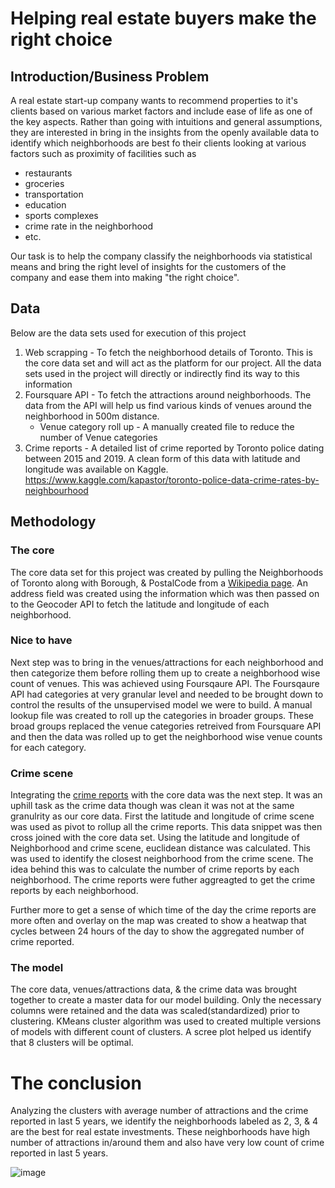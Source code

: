 # Helping real estate buyers make the right choice

## Introduction/Business Problem
A real estate start-up company wants to recommend properties to it's clients based on various market factors and include ease of life as one of the key aspects. Rather than going with intuitions and general assumptions, they are interested in bring in the insights from the openly available data to identify which neighborhoods are best fo their clients looking at various factors such as proximity of facilities such as 
* restaurants
* groceries
* transportation
* education
* sports complexes
* crime rate in the neighborhood
* etc.

Our task is to help the company classify the neighborhoods via statistical means and bring the right level of insights for the customers of the company and ease them into making "the right choice".

## Data
Below are the data sets used for execution of this project

1. Web scrapping - To fetch the neighborhood details of Toronto. This is the core data set and will act as the platform for our project. All the data sets used in the project will directly or indirectly find its way to this information
2. Foursquare API - To fetch the attractions around neighborhoods. The data from the API will help us find various kinds of venues around the neighborhood in 500m distance.
   * Venue category roll up - A manually created file to reduce the number of Venue categories
3. Crime reports - A detailed list of crime reported by Toronto police dating between 2015 and 2019. A clean form of this data with latitude and longitude was available on Kaggle. https://www.kaggle.com/kapastor/toronto-police-data-crime-rates-by-neighbourhood

## Methodology

### The core
The core data set for this project was created by pulling the Neighborhoods of Toronto along with Borough, & PostalCode from a [Wikipedia page](https://en.wikipedia.org/wiki/List_of_postal_codes_of_Canada:_M). An address field was created using the information which was then passed on to the Geocoder API to fetch the latitude and longitude of each neighborhood.

### Nice to have
Next step was to bring in the venues/attractions for each neighborhood and then categorize them before rolling them up to create a neighborhood wise count of venues. This was achieved using Foursqaure API. The Foursqaure API had categories at very granular level and needed to be brought down to control the results of the unsupervised model we were to build. A manual lookup file was created to roll up the categories in broader groups. These broad groups replaced the venue categories retreived from Foursquare API and then the data was rolled up to get the neighborhood wise venue counts for each category.

### Crime scene
Integrating the [crime reports](https://www.kaggle.com/kapastor/toronto-police-data-crime-rates-by-neighbourhood) with the core data was the next step. It was an uphill task as the crime data though was clean it was not at the same granulrity as our core data. First the latitude and longitude of crime scene was used as pivot to rollup all the crime reports. This data snippet was then cross joined with the core data set. Using the latitude and longitude of Neighborhood and crime scene, euclidean distance was calculated. This was used to identify the closest neighborhood from the crime scene. The idea behind this was to calculate the number of crime reports by each neighborhood. The crime reports were futher aggreagted to get the crime reports by each neighborhood.

Further more to get a sense of which time of the day the crime reports are more often and overlay on the map was created to show a heatwap that cycles between 24 hours of the day to show the aggregated number of crime reported.

### The model
The core data, venues/attractions data, & the crime data was brought together to create a master data for our model building. Only the necessary columns were retained and the data was scaled(standardized) prior to clustering. KMeans cluster algorithm was used to created multiple versions of models with different count of clusters. A scree plot helped us identify that 8 clusters will be optimal.

# The conclusion
Analyzing the clusters with average number of attractions and the crime reported in last 5 years, we identify the neighborhoods labeled as 2, 3, & 4 are the best for real estate investments. These neighborhoods have high number of attractions in/around them and also have very low count of crime reported in last 5 years.

![image](https://user-images.githubusercontent.com/76211413/124779036-1446bf00-df5f-11eb-895a-0c837a0f1e9d.png)

